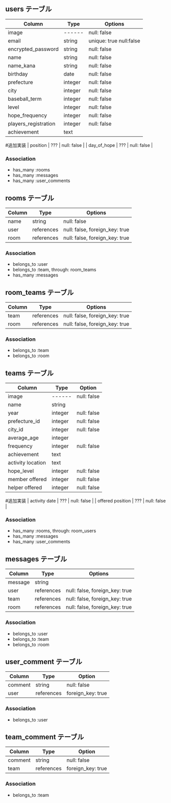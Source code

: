 ## users テーブル

| Column               | Type     | Options      |
| --------             | ------   | -----------  |
| image                | ------   | null: false  |
| email                | string   | unique: true null:false|
| encrypted_password   | string   | null: false  |
| name                 | string   | null: false  |
| name_kana            | string   | null: false  |
| birthday             | date     | null: false  |
| prefecture           | integer  | null: false  |
| city                 | integer  | null: false  |
| baseball_term        | integer  | null: false  |
| level                | integer  | null: false  |
| hope_frequency       | integer  | null: false  |
| players_registration | integer  | null: false  |
| achievement          | text     |              |
#追加実装
| position             | ???      | null: false  |
| day_of_hope          | ???      | null: false  |

### Association

- has_many :rooms
- has_many :messages
- has_many :user_comments

## rooms テーブル

| Column | Type       | Options     |
| ------ | ------     | ----------- |
| name   | string     | null: false |
| user   | references | null: false, foreign_key: true |
| room   | references | null: false, foreign_key: true |

### Association
- belongs_to :user
- belongs_to :team, through: room_teams
- has_many :messages

## room_teams テーブル

| Column | Type       | Options                        |
| ------ | ---------- | ------------------------------ |
| team   | references | null: false, foreign_key: true |
| room   | references | null: false, foreign_key: true |

### Association
- belongs_to :team
- belongs_to :room


## teams テーブル

| Column            | Type       | Option       |
| ------            | -------    | -----------  |
| image             | ------     | null: false  |
| name              | string     |              |
| year              | integer    | null: false  |
| prefecture_id     | integer    | null: false  |
| city_id           | integer    | null: false  |
| average_age       | integer    |              |
| frequency         | integer    | null: false  |
| achievement       | text       |              |
| activity location | text       |              |
| hope_level        | integer    | null: false  |
| member offered    | integer    | null: false  |
| helper offered    | integer    | null: false  |
#追加実装
| activity date     | ???        | null: false  |
| offered position  | ???        | null: false  |

### Association

- has_many :rooms, through: room_users
- has_many :messages
- has_many :user_comments


## messages テーブル

| Column  | Type       | Options                        |
| ------- | ---------- | ------------------------------ |
| message | string     |                                |
| user    | references | null: false, foreign_key: true |
| team    | references | null: false, foreign_key: true |
| room    | references | null: false, foreign_key: true |

### Association
- belongs_to :user
- belongs_to :team
- belongs_to :room


## user_comment テーブル
| Column       | Type       | Option            |
| ------       | -------    | -----------       |
| comment      | string     | null: false       |
| user         | references | foreign_key: true |

### Association

- belongs_to :user


## team_comment テーブル
| Column       | Type       | Option            |
| ------       | -------    | -----------       |
| comment      | string     | null: false       |
| team         | references | foreign_key: true |

### Association

- belongs_to :team